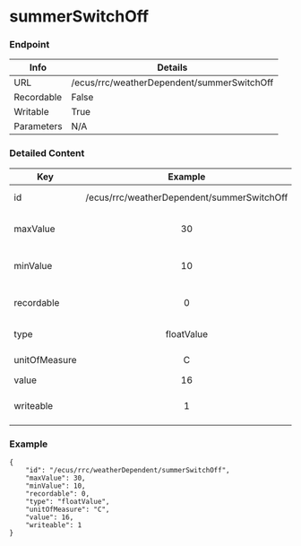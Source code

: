 # summerSwitchOff



### Endpoint

| Info  | Details |
| ------------- | ------------- |
| URL   | /ecus/rrc/weatherDependent/summerSwitchOff   |
| Recordable   | False   |
| Writable   | True   |
| Parameters  | N/A |

### Detailed Content

|  Key  | Example | Description |
| ------------- | :------: | ------------------------------ |
|  id | /ecus/rrc/weatherDependent/summerSwitchOff | Message ID (URL) |
|  maxValue | 30 | Maximum allowed value |
|  minValue | 10 | Minimum allowed value |
|  recordable | 0 | Recordable parameter (0=No) |
|  type | floatValue | Data type of value |
|  unitOfMeasure | C | Unit of Measure |
|  value | 16 |  |
|  writeable | 1 | Writable parameter (0=No) |



### Example
```
{
    "id": "/ecus/rrc/weatherDependent/summerSwitchOff",
    "maxValue": 30,
    "minValue": 10,
    "recordable": 0,
    "type": "floatValue",
    "unitOfMeasure": "C",
    "value": 16,
    "writeable": 1
}
```
